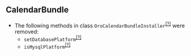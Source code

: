 CalendarBundle
--------------
* The following methods in class `OroCalendarBundleInstaller`<sup>[[?]](https://github.com/oroinc/OroCalendarBundle/tree/4.2.0-alpha.2/Migrations/Schema/OroCalendarBundleInstaller.php#L48 "Oro\Bundle\CalendarBundle\Migrations\Schema\OroCalendarBundleInstaller")</sup> were removed:
   - `setDatabasePlatform`<sup>[[?]](https://github.com/oroinc/OroCalendarBundle/tree/4.2.0-alpha.2/Migrations/Schema/OroCalendarBundleInstaller.php#L48 "Oro\Bundle\CalendarBundle\Migrations\Schema\OroCalendarBundleInstaller::setDatabasePlatform")</sup>
   - `isMysqlPlatform`<sup>[[?]](https://github.com/oroinc/OroCalendarBundle/tree/4.2.0-alpha.2/Migrations/Schema/OroCalendarBundleInstaller.php#L56 "Oro\Bundle\CalendarBundle\Migrations\Schema\OroCalendarBundleInstaller::isMysqlPlatform")</sup>

